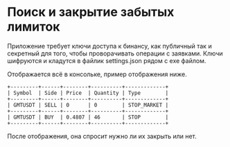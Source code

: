 # Поиск и закрытие забытых лимиток

Приложение требует ключи доступа к бинансу, как публичный так и секретный для того, чтобы проворачивать операции с заявками.
Ключи шифруются и кладутся в файлик settings.json рядом с exe файлом.

Отображается всё в консольке, пример отображения ниже.
```
+---------+------+--------+----------+-------------+
| Symbol  | Side | Price  | Quantity | Type        |
+---------+------+--------+----------+-------------+
| GMTUSDT | SELL | 0      | 0        | STOP_MARKET |
+---------+------+--------+----------+-------------+
| GMTUSDT | BUY  | 0.4807 | 46       | STOP        |
+---------+------+--------+----------+-------------+
```

После отображения, она спросит нужно ли их закрыть или нет.